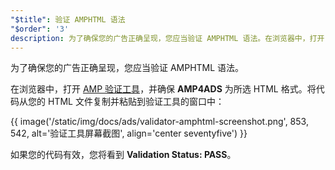 ```yaml
---
"$title": 验证 AMPHTML 语法
"$order": '3'
description: 为了确保您的广告正确呈现，您应当验证 AMPHTML 语法。在浏览器中，打开 AMP 验证工具，并确保 AMP4ADS 为所选 HTML 格式。
---
```


为了确保您的广告正确呈现，您应当验证 AMPHTML 语法。

在浏览器中，打开 [AMP 验证工具](https://validator.ampproject.org/#htmlFormat=AMP4ADS)，并确保 **AMP4ADS** 为所选 HTML 格式。将代码从您的 HTML 文件复制并粘贴到验证工具的窗口中：

{{ image('/static/img/docs/ads/validator-amphtml-screenshot.png', 853, 542, alt='验证工具屏幕截图', align='center seventyfive') }}

如果您的代码有效，您将看到 **Validation Status: <span class="success-text">PASS</span>**。
